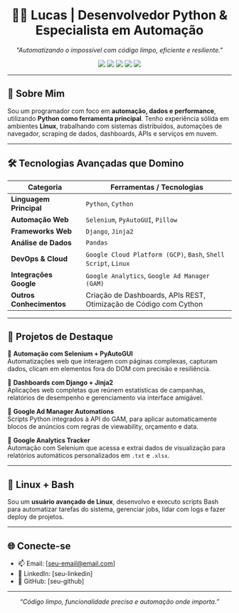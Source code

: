 <h1 align="center">👨‍💻 Lucas | Desenvolvedor Python & Especialista em Automação</h1>

<p align="center">
  <i>"Automatizando o impossível com código limpo, eficiente e resiliente."</i>
</p>

<p align="center">
  <img src="https://img.shields.io/badge/Python-Especialista-yellow?style=for-the-badge&logo=python" />
  <img src="https://img.shields.io/badge/Selenium-Automa%C3%A7%C3%A3o%20Web-green?style=for-the-badge&logo=selenium" />
  <img src="https://img.shields.io/badge/Linux-Power--User-black?style=for-the-badge&logo=linux" />
  <img src="https://img.shields.io/badge/Django-Backend%20Web-0C4B33?style=for-the-badge&logo=django" />
  <img src="https://img.shields.io/badge/Google%20Cloud%20Platform-Experiente-blue?style=for-the-badge&logo=googlecloud" />
</p>

---

## 🧠 Sobre Mim

Sou um programador com foco em **automação, dados e performance**, utilizando **Python como ferramenta principal**. Tenho experiência sólida em ambientes **Linux**, trabalhando com sistemas distribuídos, automações de navegador, scraping de dados, dashboards, APIs e serviços em nuvem.

---

## 🛠️ Tecnologias Avançadas que Domino

| Categoria                | Ferramentas / Tecnologias                                               |
|--------------------------|-------------------------------------------------------------------------|
| **Linguagem Principal**  | `Python`, `Cython`                                                      |
| **Automação Web**        | `Selenium`, `PyAutoGUI`, `Pillow`                                       |
| **Frameworks Web**       | `Django`, `Jinja2`                                                      |
| **Análise de Dados**     | `Pandas`                                                                |
| **DevOps & Cloud**       | `Google Cloud Platform (GCP)`, `Bash`, `Shell Script`, `Linux`          |
| **Integrações Google**   | `Google Analytics`, `Google Ad Manager (GAM)`                           |
| **Outros Conhecimentos** | Criação de Dashboards, APIs REST, Otimização de Código com Cython       |

---

## 🔁 Projetos de Destaque

🔹 **Automação com Selenium + PyAutoGUI**  
Automatizações web que interagem com páginas complexas, capturam dados, clicam em elementos fora do DOM com precisão e resiliência.

🔹 **Dashboards com Django + Jinja2**  
Aplicações web completas que reúnem estatísticas de campanhas, relatórios de desempenho e gerenciamento via interface amigável.

🔹 **Google Ad Manager Automations**  
Scripts Python integrados à API do GAM, para aplicar automaticamente blocos de anúncios com regras de viewability, orçamento e data.

🔹 **Google Analytics Tracker**  
Automação com Selenium que acessa e extrai dados de visualização para relatórios automáticos personalizados em `.txt` e `.xlsx`.

---

## 🐧 Linux + Bash

Sou um **usuário avançado de Linux**, desenvolvo e executo scripts Bash para automatizar tarefas do sistema, gerenciar jobs, lidar com logs e fazer deploy de projetos.

---

## 🌐 Conecte-se

- 📫 Email: [seu-email@email.com]
- 💼 LinkedIn: [seu-linkedin]
- 🧠 GitHub: [seu-github]

---

<p align="center"><i>“Código limpo, funcionalidade precisa e automação onde importa.”</i></p>
